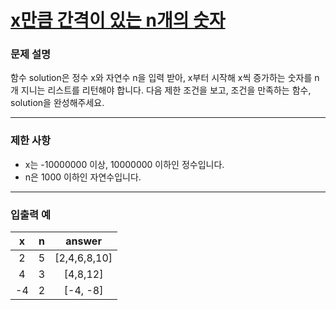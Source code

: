# [x만큼 간격이 있는 n개의 숫자](https://programmers.co.kr/learn/courses/30/lessons/12954)

### 문제 설명

함수 solution은 정수 x와 자연수 n을 입력 받아, x부터 시작해 x씩 증가하는 숫자를 n개 지니는 리스트를 리턴해야 합니다. 다음 제한 조건을 보고, 조건을 만족하는 함수, solution을 완성해주세요.

---

### 제한 사항

- x는 -10000000 이상, 10000000 이하인 정수입니다.
- n은 1000 이하인 자연수입니다.
---

### 입출력 예

|   x   |   n   |   answer |
| :---: | :---: | :---: |
|   2   |  5  | [2,4,6,8,10] |
|   4   |  3  | [4,8,12] |
|  -4   |  2  | [-4, -8] |